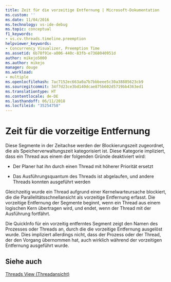 ```yaml
---
title: Zeit für die vorzeitige Entfernung | Microsoft-Dokumentation
ms.custom: ''
ms.date: 11/04/2016
ms.technology: vs-ide-debug
ms.topic: conceptual
f1_keywords:
- vs.cv.threads.timeline.preemption
helpviewer_keywords:
- Concurrency Visualizer, Preemption Time
ms.assetid: 6b78f91e-a006-440c-83fb-e7368040951d
author: mikejo5000
ms.author: mikejo
manager: douge
ms.workload:
- multiple
ms.openlocfilehash: 7ac7152ec663a0a7b7bbbeee5c30a38885623cb9
ms.sourcegitcommit: 34f7d23ce3bd140dcae875b602d5719bb4363ed1
ms.translationtype: HT
ms.contentlocale: de-DE
ms.lasthandoff: 06/11/2018
ms.locfileid: "35254758"
---
```

# <a name="preemption-time"></a>Zeit für die vorzeitige Entfernung
Diese Segmente in der Zeitachse werden der Blockierungszeit zugeordnet, die als Speicherverwaltungszeit kategorisiert ist. Diese Kategorie impliziert, dass ein Thread aus einem der folgenden Gründe deaktiviert wird:  
  
-   Der Planer hat ihn durch einen Thread mit höherer Priorität ersetzt  
  
-   Das Ausführungsquantum des Threads ist abgelaufen, und andere Threads konnten ausgeführt werden  
  
 Gleichzeitig wurde ein Thread aufgrund einer Kernelwarteursache blockiert, die die Parallelitätsschnellansicht als vorzeitige Entfernung erfasst. Die vorzeitige Entfernung der Segmente beginnt, wenn ein Thread aus einem logischen Kern übertragen wird, und endet, wenn der Thread mit der Ausführung fortfährt.  
  
 Die QuickInfo für ein vorzeitig entferntes Segment zeigt den Namen des Prozesses oder Threads an, durch die die vorzeitige Entfernung ausgelöst wurde. Dies impliziert allerdings nicht, dass der Prozess oder der Thread, der den Vorgang übernommen hat, auch wirklich während der vorzeitigen Entfernung ausgeführt wurde.  
  
## <a name="see-also"></a>Siehe auch  
 [Threads View (Threadansicht)](../profiling/threads-view-parallel-performance.md)